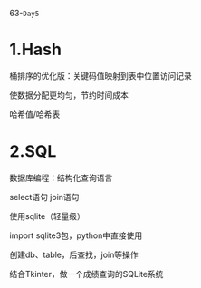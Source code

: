 63-`Day5`

# 1.Hash

桶排序的优化版：关键码值映射到表中位置访问记录

使数据分配更均匀，节约时间成本

哈希值/哈希表

# 2.SQL

数据库编程：结构化查询语言

select语句 join语句

使用sqlite（轻量级）

import sqlite3包，python中直接使用

创建db、table，后查找，join等操作

结合Tkinter，做一个成绩查询的SQLite系统

